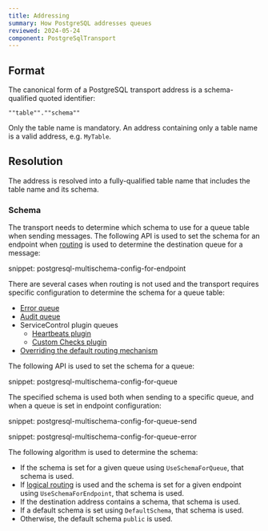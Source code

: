 ```yaml
---
title: Addressing
summary: How PostgreSQL addresses queues
reviewed: 2024-05-24
component: PostgreSqlTransport
---
```


## Format

The canonical form of a PostgreSQL transport address is a schema-qualified quoted identifier:

```text
""table"".""schema""
```

Only the table name is mandatory. An address containing only a table name is a valid address, e.g. `MyTable`.

## Resolution

The address is resolved into a fully-qualified table name that includes the table name and its schema.

### Schema

The transport needs to determine which schema to use for a queue table when sending messages. The following API is used to set the schema for an endpoint when [routing](/nservicebus/messaging/routing.md) is used to determine the destination queue for a message:

snippet: postgresql-multischema-config-for-endpoint

There are several cases when routing is not used and the transport requires specific configuration to determine the schema for a queue table:

- [Error queue](/nservicebus/recoverability/configure-error-handling.md#configure-the-error-queue-address)
- [Audit queue](/nservicebus/operations/auditing.md#configuring-auditing)
- ServiceControl plugin queues
  - [Heartbeats plugin](/monitoring/heartbeats/install-plugin.md)
  - [Custom Checks plugin](/monitoring/custom-checks/install-plugin.md)
- [Overriding the default routing mechanism](/nservicebus/messaging/send-a-message.md#overriding-the-default-routing)

The following API is used to set the schema for a queue:

snippet: postgresql-multischema-config-for-queue

The specified schema is used both when sending to a specific queue, and when a queue is set in endpoint configuration:

snippet: postgresql-multischema-config-for-queue-send

snippet: postgresql-multischema-config-for-queue-error

The following algorithm is used to determine the schema:

- If the schema is set for a given queue using `UseSchemaForQueue`, that schema is used.
- If [logical routing](/nservicebus/messaging/routing.md#command-routing) is used and the schema is set for a given endpoint using `UseSchemaForEndpoint`, that schema is used.
- If the destination address contains a schema, that schema is used.
- If a default schema is set using `DefaultSchema`, that schema is used.
- Otherwise, the default schema `public` is used.
